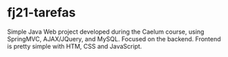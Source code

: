 # fj21-tarefas
Simple Java Web project developed during the Caelum course, using SpringMVC, AJAX/JQuery, and MySQL. Focused on the backend. Frontend is pretty simple with HTM, CSS and JavaScript.
